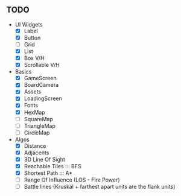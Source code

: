 ## TODO
 - UI Widgets
    - [x] Label
    - [x] Button
    - [ ] Grid
    - [x] List
    - [x] Box V/H
    - [x] Scrollable V/H

 -  Basics
    - [x] GameScreen
    - [x] BoardCamera
    - [x] Assets
    - [x] LoadingScreen
    - [x] Fonts
    - [x] HexMap
    - [ ] SquareMap
    - [ ] TriangleMap
    - [ ] CircleMap

 - Algos
    - [x] Distance
    - [x] Adjacents
    - [x] 3D Line Of Sight
    - [x] Reachable Tiles ::: BFS
    - [x] Shortest Path ::: A*
    - [ ] Range Of Influence (LOS - Fire Power)
    - [ ] Battle lines (Kruskal + farthest apart units are the flank units)
